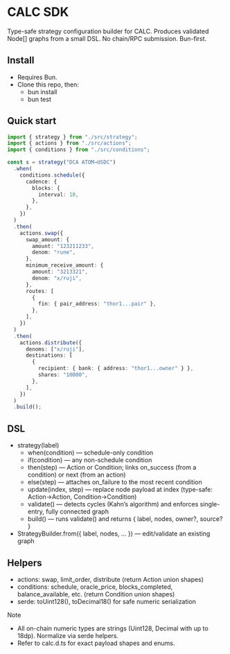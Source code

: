 # CALC SDK

Type-safe strategy configuration builder for CALC. Produces validated Node[] graphs from a small DSL. No chain/RPC submission. Bun-first.

## Install

- Requires Bun.
- Clone this repo, then:
  - bun install
  - bun test

## Quick start

```ts
import { strategy } from "./src/strategy";
import { actions } from "./src/actions";
import { conditions } from "./src/conditions";

const s = strategy("DCA ATOM→USDC")
  .when(
    conditions.schedule({
      cadence: {
        blocks: {
          interval: 10,
        },
      },
    })
  )
  .then(
    actions.swap({
      swap_amount: {
        amount: "123211233",
        denom: "rune",
      },
      minimum_receive_amount: {
        amount: "3213321",
        denom: "x/ruji",
      },
      routes: [
        {
          fin: { pair_address: "thor1...pair" },
        },
      ],
    })
  )
  .then(
    actions.distribute({
      denoms: ["x/ruji"],
      destinations: [
        {
          recipient: { bank: { address: "thor1...owner" } },
          shares: "10000",
        },
      ],
    })
  )
  .build();
```

## DSL

- strategy(label)
  - when(condition) — schedule-only condition
  - if(condition) — any non-schedule condition
  - then(step) — Action or Condition; links on_success (from a condition) or next (from an action)
  - else(step) — attaches on_failure to the most recent condition
  - update(index, step) — replace node payload at index (type-safe: Action→Action, Condition→Condition)
  - validate() — detects cycles (Kahn’s algorithm) and enforces single-entry, fully connected graph
  - build() — runs validate() and returns { label, nodes, owner?, source? }
- StrategyBuilder.from({ label, nodes, ... }) — edit/validate an existing graph

## Helpers

- actions: swap, limit_order, distribute (return Action union shapes)
- conditions: schedule, oracle_price, blocks_completed, balance_available, etc. (return Condition union shapes)
- serde: toUint128(), toDecimal18() for safe numeric serialization

Note

- All on-chain numeric types are strings (Uint128, Decimal with up to 18dp). Normalize via serde helpers.
- Refer to calc.d.ts for exact payload shapes and enums.
